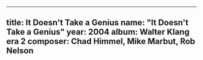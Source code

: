 
---
title: It Doesn't Take a Genius
name: "It Doesn't Take a Genius"
year:  2004
album: Walter Klang era 2
composer: Chad Himmel, Mike Marbut, Rob Nelson
---
